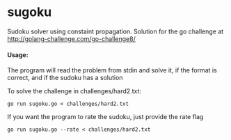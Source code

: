 # sugoku

Sudoku solver using constaint propagation. Solution for the go challenge at http://golang-challenge.com/go-challenge8/

#### Usage:

The program will read the problem from stdin and solve it, if the format is correct, and if the sudoku has a solution

To solve the challenge in challenges/hard2.txt:

    go run sugoku.go < challenges/hard2.txt

If you want the program to rate the sudoku, just provide the rate flag

    go run sugoku.go --rate < challenges/hard2.txt